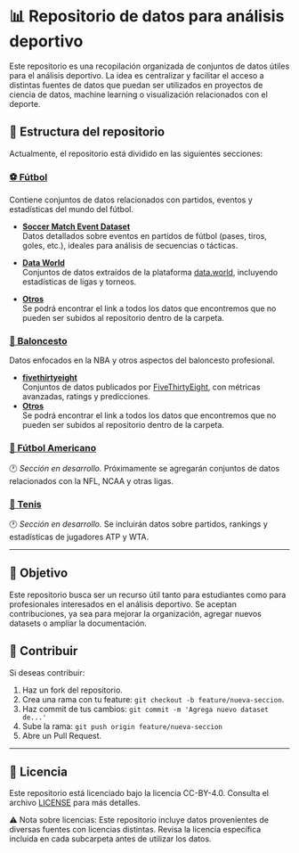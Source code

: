 # 📊 Repositorio de datos para análisis deportivo

Este repositorio es una recopilación organizada de conjuntos de datos útiles para el análisis deportivo. La idea es centralizar y facilitar el acceso a distintas fuentes de datos que puedan ser utilizados en proyectos de ciencia de datos, machine learning o visualización relacionados con el deporte.

## 📁 Estructura del repositorio

Actualmente, el repositorio está dividido en las siguientes secciones:

### [⚽ Fútbol](/Fútbol/)

Contiene conjuntos de datos relacionados con partidos, eventos y estadísticas del mundo del fútbol.

- [**Soccer Match Event Dataset**](/Fútbol/Soccer%20match%20event%20dataset/)  
  Datos detallados sobre eventos en partidos de fútbol (pases, tiros, goles, etc.), ideales para análisis de secuencias o tácticas.

- [**Data World**](/Fútbol/Data%20World/)  
  Conjuntos de datos extraídos de la plataforma [data.world](https://data.world), incluyendo estadísticas de ligas y torneos.

- [**Otros**](/Fútbol/)  
  Se podrá encontrar el link a todos los datos que encontremos que no pueden ser subidos al repositorio dentro de la carpeta.

### [🏀 Baloncesto](/Baloncesto/)

Datos enfocados en la NBA y otros aspectos del baloncesto profesional.

- [**fivethirtyeight**](/Baloncesto/fivethirtyeight/)  
  Conjuntos de datos publicados por [FiveThirtyEight](https://fivethirtyeight.com), con métricas avanzadas, ratings y predicciones.
- [**Otros**](/Baloncesto/)  
  Se podrá encontrar el link a todos los datos que encontremos que no pueden ser subidos al repositorio dentro de la carpeta.

### [🏈 Fútbol Americano](/Fútbol%20americano/)

🕐 *Sección en desarrollo.* Próximamente se agregarán conjuntos de datos relacionados con la NFL, NCAA y otras ligas.

### [🎾 Tenis](/Tenis/)

🕐 *Sección en desarrollo.* Se incluirán datos sobre partidos, rankings y estadísticas de jugadores ATP y WTA.

---

## 🧭 Objetivo

Este repositorio busca ser un recurso útil tanto para estudiantes como para profesionales interesados en el análisis deportivo. Se aceptan contribuciones, ya sea para mejorar la organización, agregar nuevos datasets o ampliar la documentación.

## 🚀 Contribuir

Si deseas contribuir:

1. Haz un fork del repositorio.
2. Crea una rama con tu feature: `git checkout -b feature/nueva-seccion`.
3. Haz commit de tus cambios: `git commit -m 'Agrega nuevo dataset de...'`
4. Sube la rama: `git push origin feature/nueva-seccion`
5. Abre un Pull Request.

---

## 📜 Licencia

Este repositorio está licenciado bajo la licencia CC-BY-4.0. Consulta el archivo [LICENSE](./LICENSE) para más detalles.

⚠️ Nota sobre licencias: Este repositorio incluye datos provenientes de diversas fuentes con licencias distintas. Revisa la licencia específica incluida en cada subcarpeta antes de utilizar los datos.
